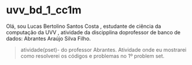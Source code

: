 # uvv_bd_1_cc1m
Olá, sou Lucas Bertolino Santos Costa , estudante de ciência da computação da UVV , atividade da discipplina doprofessor de banco de dados: Abrantes Araújo Silva Filho.
>atividade(pset)- do professor Abrantes.
>Atividade onde eu mostrarei como resolverei os códigos e problemas no 1º problem set.
